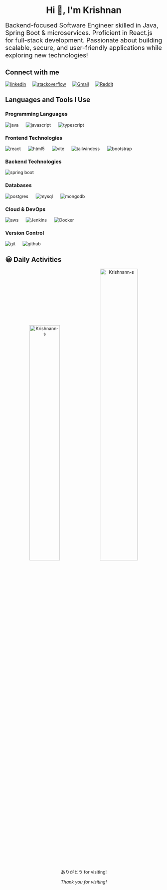 <h1 align="center">Hi 👋, I'm Krishnan</h1>
<p style="font-size:20px;">Backend-focused Software Engineer skilled in Java, Spring Boot & microservices. Proficient in React.js for full-stack development. Passionate about building scalable, secure, and user-friendly applications while exploring new technologies!</p>


<h2><b> Connect with me </b></h2>
<p>
<a target="_blank" href="https://linkedin.com/in/krishnan-saravanan" style="display: inline-block;"><img src="https://img.shields.io/badge/LinkedIn-%230077B5.svg?logo=linkedin&logoColor=white" alt="linkedin"></a>&nbsp;&nbsp;&nbsp;&nbsp;
<a target="_blank" href="https://stackoverflow.com/users/28456317/krishnan-s" style="display: inline-block;"><img src="https://img.shields.io/badge/-Stackoverflow-FE7A16?logo=stack-overflow&logoColor=white" alt="stackoverflow"></a>&nbsp;&nbsp;&nbsp;&nbsp;
<a target="_blank" href="mailto:krishnan.spu@gmail.com" style="display:inline-block;"><img src="https://img.shields.io/badge/Email-D14836?logo=gmail&logoColor=white" alt="Gmail"></a>&nbsp;&nbsp;&nbsp;&nbsp;
<a target="_blank" href="https://www.reddit.com/user/Klutzy_Hovercraft_61/" style="display:inline-block;"><img src="https://img.shields.io/badge/Reddit-%23FF4500.svg?logo=Reddit&logoColor=white" alt="Reddit"></a>
</p>

<h2><b> Languages and Tools I Use </b></h2>
<h3> Programming Languages </h3>
<p>
  <a target="_blank">
    <img src="https://img.shields.io/badge/java-%23ED8B00.svg?style=for-the-badge&logo=openjdk&logoColor=white" alt="java" />
  </a>&nbsp;&nbsp;&nbsp;&nbsp;
  <a target="_blank">
    <img src="https://img.shields.io/badge/javascript-%23323330.svg?style=for-the-badge&logo=javascript&logoColor=%23F7DF1E" alt="javascript" />
  </a>&nbsp;&nbsp;&nbsp;&nbsp;
  <a target="_blank">
    <img src="https://img.shields.io/badge/typescript-%23007ACC.svg?style=for-the-badge&logo=typescript&logoColor=white" alt="typescript" />
  </a>
</p>

<h3>Frontend Technologies</h3>
<p>
  <a target="_blank">
    <img src="https://img.shields.io/badge/react-%2320232a.svg?style=for-the-badge&logo=react&logoColor=%2361DAFB" alt="react" />
  </a>&nbsp;&nbsp;&nbsp;&nbsp;
  <a target="_blank" >
    <img src="https://img.shields.io/badge/html5-%23E34F26.svg?style=for-the-badge&logo=html5&logoColor=white" alt="html5" />
  </a>&nbsp;&nbsp;&nbsp;&nbsp;
  <a target="_blank">
    <img src="https://img.shields.io/badge/vite-%23646CFF.svg?style=for-the-badge&logo=vite&logoColor=white" alt="vite" />
  </a>&nbsp;&nbsp;&nbsp;&nbsp;
  <a target="_blank">
    <img src="https://img.shields.io/badge/tailwindcss-%2338B2AC.svg?style=for-the-badge&logo=tailwind-css&logoColor=white" alt="tailwindcss"/>
  </a>&nbsp;&nbsp;&nbsp;&nbsp;
  <a target="_blank">
    <img src="https://img.shields.io/badge/bootstrap-%238511FA.svg?style=for-the-badge&logo=bootstrap&logoColor=white" alt="bootstrap" />
  </a>
</p>

<h3>Backend Technologies</h3>
<p>
  <a target="_blank">
    <img src="https://img.shields.io/badge/spring-%236DB33F.svg?style=for-the-badge&logo=spring&logoColor=white" alt="spring boot" />
  </a>&nbsp;&nbsp;&nbsp;&nbsp;
</p>

<h3>Databases</h3>
<p>
  <a target="_blank">
    <img src="https://img.shields.io/badge/postgres-%23316192.svg?style=for-the-badge&logo=postgresql&logoColor=white" alt="postgres" />
  </a>&nbsp;&nbsp;&nbsp;&nbsp;
  <a target="_blank" >
    <img src="https://img.shields.io/badge/mysql-4479A1.svg?style=for-the-badge&logo=mysql&logoColor=white" alt="mysql" />
  </a>&nbsp;&nbsp;&nbsp;&nbsp;
  <a target="_blank">
    <img src="https://img.shields.io/badge/MongoDB-%234ea94b.svg?style=for-the-badge&logo=mongodb&logoColor=white" alt="mongodb" />
  </a>
</p>

<h3>Cloud & DevOps</h3>
<p>
  <a target="_blank">
    <img src="https://img.shields.io/badge/AWS-%23FF9900.svg?style=for-the-badge&logo=amazon-aws&logoColor=white" alt="aws" />
  </a>&nbsp;&nbsp;&nbsp;&nbsp;
  <a target="_blank">
    <img src="https://img.shields.io/badge/jenkins-%232C5263.svg?style=for-the-badge&logo=jenkins&logoColor=white" alt="Jenkins" />
  </a>&nbsp;&nbsp;&nbsp;&nbsp;
  <a target="_blank">
    <img src="https://img.shields.io/badge/docker-%230db7ed.svg?style=for-the-badge&logo=docker&logoColor=white" alt="Docker" />
  </a>
</p>

<h3>Version Control</h3>
<p>
  <a target="_blank">
    <img src="https://img.shields.io/badge/git-%23F05033.svg?style=for-the-badge&logo=git&logoColor=white" alt="git" />
  </a>&nbsp;&nbsp;&nbsp;&nbsp;
  <a target="_blank">
    <img src="https://img.shields.io/badge/github-%23121011.svg?style=for-the-badge&logo=github&logoColor=white" alt="github" />
  </a>
</p>


<h2><b>😀 Daily Activities </b></h2>
<p align="center">
<img src="https://github-readme-stats.vercel.app/api?username=Krishnann-s&theme=dark&hide_border=false&include_all_commits=true&count_private=false" width=44% alt="Krishnann-s" />
<img src="https://github-readme-streak-stats.herokuapp.com/?user=Krishnann-s&theme=dark&hide_border=false" width=49% alt="Krishnann-s" />
</p>

<!-- Footer -->
<footer>
  <p align="center">ありがとう for visiting!</p>
  <p align="center"><em>Thank you for visiting!</em></p>
</footer>
